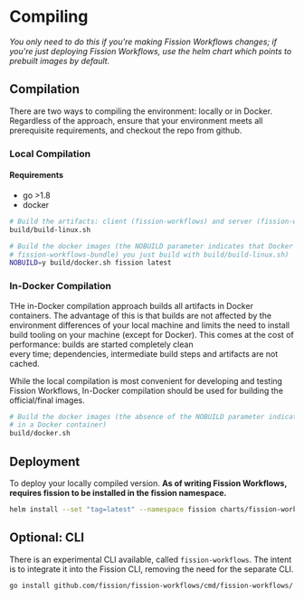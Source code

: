 # Compiling

*You only need to do this if you're making Fission Workflows changes; if you're
just deploying Fission Workflows, use the helm chart which points to prebuilt
images by default.*

## Compilation
There are two ways to compiling the environment: locally or in Docker. Regardless of the approach, ensure that your 
environment meets all prerequisite requirements, and checkout the repo from github.

### Local Compilation

#### Requirements
- go >1.8
- docker

```bash
# Build the artifacts: client (fission-workflows) and server (fission-workflows-bundle)
build/build-linux.sh

# Build the docker images (the NOBUILD parameter indicates that Docker should use the artifacts (wfci, 
# fission-workflows-bundle) you just build with build/build-linux.sh)
NOBUILD=y build/docker.sh fission latest
```

### In-Docker Compilation

THe in-Docker compilation approach builds all artifacts in Docker containers. The advantage of this is that builds 
are not affected by the environment differences of your local machine and limits the need to install build tooling on
your machine (except for Docker). This comes at the cost of performance: builds are started completely clean  
every time; dependencies, intermediate build steps and artifacts are not cached. 

While the local compilation is most convenient for developing and testing Fission Workflows, In-Docker compilation 
should be used for building the official/final images. 

```bash
# Build the docker images (the absence of the NOBUILD parameter indicates that Docker should first build the artifacts 
# in a Docker container)
build/docker.sh
```

## Deployment

To deploy your locally compiled version. **As of writing Fission Workflows, requires fission to be installed 
in the fission namespace.**
```bash
helm install --set "tag=latest" --namespace fission charts/fission-workflows
```

## Optional:  CLI

There is an experimental CLI available, called `fission-workflows`.
The intent is to integrate it into the Fission CLI, removing the need for the separate CLI.
```bash
go install github.com/fission/fission-workflows/cmd/fission-workflows/
```
